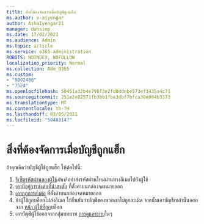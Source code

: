 ```yaml
---
title: สิ่งที่ต้องจัดการเมื่อบัญชีถูกแฮ็ก
ms.author: v-aiyengar
author: AshaIyengar21
manager: dansimp
ms.date: 17/02/2021
ms.audience: Admin
ms.topic: article
ms.service: o365-administration
ROBOTS: NOINDEX, NOFOLLOW
localization_priority: Normal
ms.collection: Adm_O365
ms.custom:
- "9002486"
- "7524"
ms.openlocfilehash: 50451a32b4e798f3e2fd8ddebe573ef3435a4c71
ms.sourcegitcommit: 251e2e82571fb3bb1fbe3dbf7bfca30e004b3373
ms.translationtype: MT
ms.contentlocale: th-TH
ms.lasthandoff: 03/05/2021
ms.locfileid: "50483147"
---
```

# <a name="what-to-do-when-an-account-is-hacked"></a>สิ่งที่ต้องจัดการเมื่อบัญชีถูกแฮ็ก

ถ้าคุณคิดว่าบัญชีผู้ใช้ถูกแฮ็ก ให้ต่อไปนี้:

1. [รีเซ็ตรหัสผ่านของผู้ใช้](https://go.microsoft.com/fwlink/?linkid=2103704)*ทันที* อย่าส่งรหัสผ่านใหม่ผ่านทางอีเมลไปยังผู้ใช้
1. [เอาที่อยู่การส่งต่อที่น่าสงสัย](https://go.microsoft.com/fwlink/?linkid=2103705) ที่ตั้งค่าบนกล่องจดหมายออก
1. [เอากฎการส่งต่อ](https://go.microsoft.com/fwlink/?linkid=2103706) ที่ตั้งค่าบนกล่องจดหมายออก
1. ถ้าผู้ใช้ถูกบล็อกไม่ส่งอีเมล ให้ยืนยันว่าบัญชีของพวกเขาไม่ถูกละเมิด จากนั้นเอาบัญชีเหล่านั้นออกจาก [หน้า ผู้ใช้ที่ถูก](https://go.microsoft.com/fwlink/?linkid=2103706)บล็อก
1. เอาบัญชีผู้ใช้ออกจากกลุ่มบทบาท [การดูแลระบบ](https://go.microsoft.com/fwlink/?linkid=2092294)ใดๆ